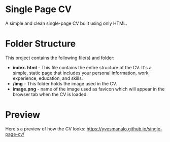 # Single Page CV
A simple and clean single-page CV built using only HTML.

# Folder Structure
This project contains the following file(s) and folder:
- **index. html** - This file contains the entire structure of the CV. It's a simple, static page that includes your personal information, work experience, education, and skills.
- **/img** - This folder holds the image used in the CV.
- **image.png** - name of the image used as favicon which will appear in the browser tab when the CV is loaded.
  
# Preview
Here's a preview of how the CV looks: https://yvesmanalo.github.io/single-page-cv/

